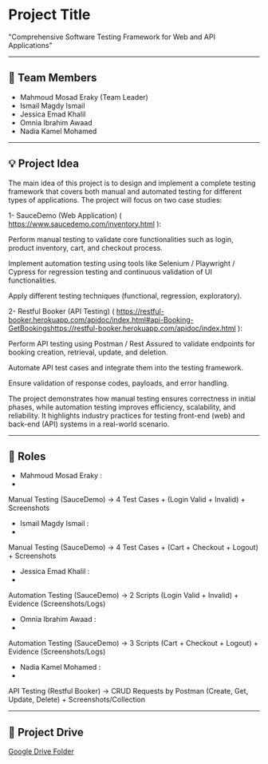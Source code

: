 # Project Title
"Comprehensive Software Testing Framework for Web and API Applications"


---

## 👥 Team Members
- Mahmoud Mosad Eraky    (Team Leader) 
- Ismail Magdy Ismail  
- Jessica Emad Khalil  
- Omnia Ibrahim Awaad  
- Nadia Kamel Mohamed  

---

## 💡 Project Idea
The main idea of this project is to design and implement a complete testing framework that covers both manual and automated testing for different types of applications.
The project will focus on two case studies:

1- SauceDemo (Web Application) ( https://www.saucedemo.com/inventory.html ):

Perform manual testing to validate core functionalities such as login, product inventory, cart, and checkout process.

Implement automation testing using tools like Selenium / Playwright / Cypress for regression testing and continuous validation of UI functionalities.

Apply different testing techniques (functional, regression, exploratory).

2- Restful Booker (API Testing) ( https://restful-booker.herokuapp.com/apidoc/index.html#api-Booking-GetBookingshttps://restful-booker.herokuapp.com/apidoc/index.html ):

Perform API testing using Postman / Rest Assured to validate endpoints for booking creation, retrieval, update, and deletion.

Automate API test cases and integrate them into the testing framework.

Ensure validation of response codes, payloads, and error handling.

The project demonstrates how manual testing ensures correctness in initial phases, while automation testing improves efficiency, scalability, and reliability. It highlights industry practices for testing front-end (web) and back-end (API) systems in a real-world scenario.

---

## 🎯 Roles
- Mahmoud Mosad Eraky :
- 
Manual Testing (SauceDemo) → 4 Test Cases + (Login Valid + Invalid) + Screenshots

- Ismail Magdy Ismail :
- 
Manual Testing (SauceDemo) → 4 Test Cases + (Cart + Checkout + Logout) + Screenshots

- Jessica Emad Khalil :
- 
Automation Testing (SauceDemo) → 2 Scripts (Login Valid + Invalid) + Evidence (Screenshots/Logs)

- Omnia Ibrahim Awaad :
- 
Automation Testing (SauceDemo) → 3 Scripts (Cart + Checkout + Logout) + Evidence (Screenshots/Logs)

- Nadia Kamel Mohamed :
- 
API Testing (Restful Booker) → CRUD Requests by Postman (Create, Get, Update, Delete) + Screenshots/Collection  

---

## 📂 Project Drive
[Google Drive Folder](https://drive.google.com/drive/folders/1MtphPPGoxzCgAYfxPtuY0GFTtI3SMCYl?usp=sharing)
